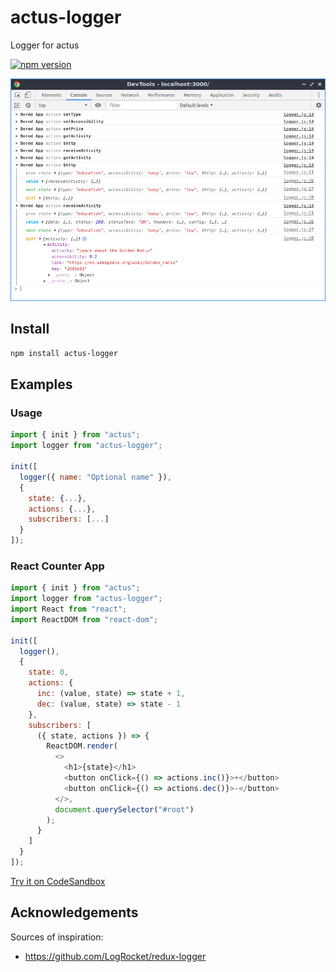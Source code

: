 # actus-logger

Logger for actus

[![npm version](https://img.shields.io/npm/v/actus-logger.svg?style=flat-square)](https://www.npmjs.com/package/actus-logger)

![actus-logger](/packages/actus-logger/screenshot.png)

## Install

```sh
npm install actus-logger
```

## Examples

### Usage

```js
import { init } from "actus";
import logger from "actus-logger";

init([
  logger({ name: "Optional name" }),
  {
    state: {...},
    actions: {...},
    subscribers: [...]
  }
]);
```

### React Counter App

```js
import { init } from "actus";
import logger from "actus-logger";
import React from "react";
import ReactDOM from "react-dom";

init([
  logger(),
  {
    state: 0,
    actions: {
      inc: (value, state) => state + 1,
      dec: (value, state) => state - 1
    },
    subscribers: [
      ({ state, actions }) => {
        ReactDOM.render(
          <>
            <h1>{state}</h1>
            <button onClick={() => actions.inc()}>+</button>
            <button onClick={() => actions.dec()}>-</button>
          </>,
          document.querySelector("#root")
        );
      }
    ]
  }
]);
```

[Try it on CodeSandbox](https://codesandbox.io/s/actus-react-counter-app-example-with-actus-logger-mgc9f)

## Acknowledgements

Sources of inspiration:

- https://github.com/LogRocket/redux-logger
